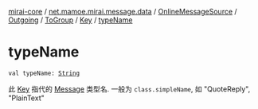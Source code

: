 [mirai-core](../../../../../index.md) / [net.mamoe.mirai.message.data](../../../../index.md) / [OnlineMessageSource](../../../index.md) / [Outgoing](../../index.md) / [ToGroup](../index.md) / [Key](index.md) / [typeName](./type-name.md)

# typeName

`val typeName: `[`String`](https://kotlinlang.org/api/latest/jvm/stdlib/kotlin/-string/index.html)

此 [Key](../../../../-message/-key/index.md) 指代的 [Message](../../../../-message/index.md) 类型名. 一般为 `class.simpleName`, 如 "QuoteReply", "PlainText"

